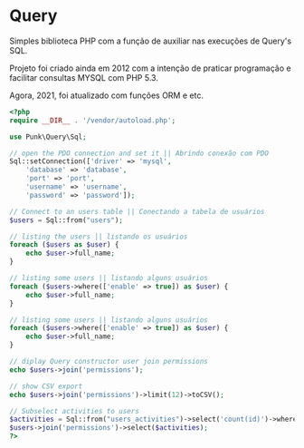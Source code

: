 # Query

Simples biblioteca PHP com a função de auxiliar nas execuções de Query's SQL.

Projeto foi criado ainda em 2012 com a intenção de praticar programação e facilitar consultas MYSQL com PHP 5.3. 

Agora, 2021, foi atualizado com funções ORM e etc.

```php
<?php
require __DIR__ . '/vendor/autoload.php';

use Punk\Query\Sql;

// open the PDO connection and set it || Abrindo conexão com PDO
Sql::setConnection(['driver' => 'mysql',
    'database' => 'database',
    'port' => 'port',
    'username' => 'username',
    'password' => 'password']);

// Connect to an users table || Conectando a tabela de usuários
$users = Sql::from("users");

// listing the users || listando os usuários
foreach ($users as $user) {
    echo $user->full_name;
}

// listing some users || listando alguns usuários
foreach ($users->where(['enable' => true]) as $user) {
    echo $user->full_name;
}

// listing some users || listando alguns usuários
foreach ($users->where(['enable' => true]) as $user) {
    echo $user->full_name;
}

// diplay Query constructor user join permissions
echo $users->join('permissions');

// show CSV export
echo $users->join('permissions')->limit(12)->toCSV();

// Subselect activities to users
$activities = Sql::from("users_activities")->select('count(id)')->where(['user_id', 'id']);
$users->join('permissions')->select($activities);
?>
```
